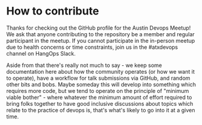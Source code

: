 # How to contribute

Thanks for checking out the GitHub profile for the Austin Devops Meetup! We ask that anyone contributing to the repository be a member and regular participant in the meetup. If you cannot participate in the in-person meetup due to health concerns or time constraints, join us in the #atxdevops channel on HangOps Slack. 

Aside from that there's really not much to say - we keep some documentation here about how the community operates (or how we want it to operate), have a workflow for talk submissions via GitHub, and random other bits and bobs. Maybe someday this will develop into something which requires more code, but we tend to operate on the principle of "minimum viable bother" - where whatever the minimum amount of effort required to bring folks together to have good inclusive discussions about topics which relate to the practice of devops is, that's what's likely to go into it at a given time.
